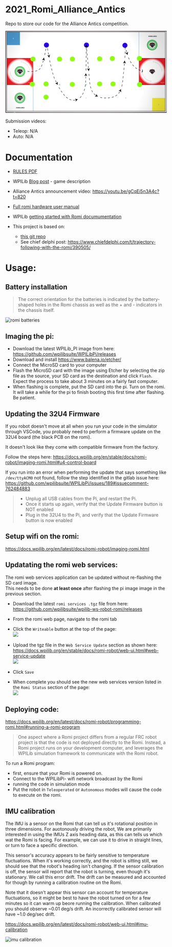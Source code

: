 # 2021_Romi_Alliance_Antics
Repo to store our code for the Alliance Antics competition.

![](images/course.jpg)

Submission videos:
  * Teleop: N/A
  * Auto: N/A

# Documentation

  * [RULES PDF](https://static1.squarespace.com/static/5d4b06a67cd3580001ded283/t/609e7b6046c352187af83c0d/1620999035581/Alliance+Antics+Rules+1.0.pdf)
  * WPILib [Blog post](https://wpilib.org/blog/bae-systems-mini-bot-challenge-3-alliance-antics) - game description
  * Alliance Antics announcement video: https://youtu.be/gCqEi5n3A4c?t=820
  * [Full romi hardware user manual](https://www.pololu.com/docs/0J69/all)
  * WPILib [getting started with Romi documumentation](https://docs.wpilib.org/en/latest/docs/romi-robot/index.html)

  * This project is based on:
    * [this git repo](https://github.com/bb-frc-workshops/romi-examples/tree/main/romi-trajectory-ramsete)
    * See chief delphi post: https://www.chiefdelphi.com/t/trajectory-following-with-the-romi/390505/
   

# Usage:

## Battery installation

> The correct orientation for the batteries is indicated by the battery-shaped holes in the Romi chassis as
> well as the + and - indicators in the chassis itself.

![romi batteries](https://docs.wpilib.org/en/latest/_images/assembly-batteries.png)

## Imaging the pi:

* Download the latest WPILib_PI image from here: https://github.com/wpilibsuite/WPILibPi/releases
* Download and install https://www.balena.io/etcher/
* Connect the MicroSD card to your computer
* Flash the MicroSD card with the image using Etcher by selecting the zip file as the source, 
  your SD card as the destination and click `Flash`.  
  Expect the process to take about 3 minutes on a fairly fast computer.
* When flashing is complete, put the SD card into the pi. Turn on the romi.  
  It will take a while for the pi to finish booting this first time after flashing. Be patient.


## Updating the 32U4 Firmware

If you robot doesn't move at all when you run your code in the simulator through VSCode, you
probably need to perform a firmware update on the 32U4 board (the black PCB on the romi).

It doesn't look like they come with compatible firmware from the factory.

Follow the steps here: https://docs.wpilib.org/en/stable/docs/romi-robot/imaging-romi.html#u4-control-board

If you run into an error when performing the update that says something like `/dev/ttyACM0` not found,
follow the step identified in the gitlab issue here: https://github.com/wpilibsuite/WPILibPi/issues/189#issuecomment-762484883

> * Unplug all USB cables from the Pi, and restart the Pi.  
> * Once it starts up again, verify that the Update Firmware button is NOT enabled
> * Plug in the 32U4 to the Pi, and verify that the Update Firmware button is now enabled


## Setup wifi on the romi:

https://docs.wpilib.org/en/latest/docs/romi-robot/imaging-romi.html

## Updatating the romi web services:
The romi web services application can be updated without re-flashing the SD card image.  
This needs to be done __at least once__ after flashing the pi image image in the previous section.

* Download the latest `romi services .tgz` file from here: https://github.com/wpilibsuite/wpilib-ws-robot-romi/releases
* From the romi web page, navigate to the romi tab
* Click the `Writeable` button at the top of the page:  
  ![](https://docs.wpilib.org/en/stable/_images/romi-enable-writable.png)
* Upload the tgz file in the `Web Service Update` section as shown here: https://docs.wpilib.org/en/stable/docs/romi-robot/web-ui.html#web-service-update  
  ![](https://docs.wpilib.org/en/stable/_images/romi-ui-service-update.png)
* Click `Save`

* When complete you should see the new web services version listed in the `Romi Status` section of the page:    
  ![](https://docs.wpilib.org/en/stable/_images/romi-ui-status.png)


## Deploying code:

https://docs.wpilib.org/en/latest/docs/romi-robot/programming-romi.html#running-a-romi-program

> One aspect where a Romi project differs from a regular FRC robot project is that the code is not deployed
> directly to the Romi. Instead, a Romi project runs on your development computer, and leverages the WPILib
> simulation framework to communicate with the Romi robot.

To run a Romi program:
 * first, ensure that your Romi is powered on.
 * Connect to the WPILibPi-<number> wifi network broadcast by the Romi
 * running the code in simulation mode
 * Put the robot in `Teleoperated` or `Autonomous` modes will cause the code to execute on the romi.

## IMU calibration

The IMU is a sensor on the Romi that can tell us it's rotational position in three dimensions.
For auotonously driving the robot, We are primarily interested in using the IMUs Z axis heading data,
as this can tells us which wat the Romi is facing. For example, we can use it to drive in straight
lines, or turn to face a specific direction.

This sensor's accuracy appears to be fairly sensitive to temperature fluctuations. When it's working correctly, 
and the robot is sitting still, we should see that the robot's heading isn't changing. If the sensor calibration
is off, the sensor will report that the robot is turning, even though it's stationary. We call this error drift.
The drift can be measured and accounted for though by running a calibration routine on the Romi. 

Note that it doesn't appear this sensor can account for temperature fluctuations, so it might be best to have
the robot turned on for a few minutes so it can warm up beore running the calibration. When calibrated you
should observe ~0.01 deg/s drift. An incorrectly calibrated sensor will have ~1.0 deg/sec drift.

https://docs.wpilib.org/en/latest/docs/romi-robot/web-ui.html#imu-calibration  

![imu calibration](https://docs.wpilib.org/en/latest/_images/romi-ui-imu-calibration.png)

